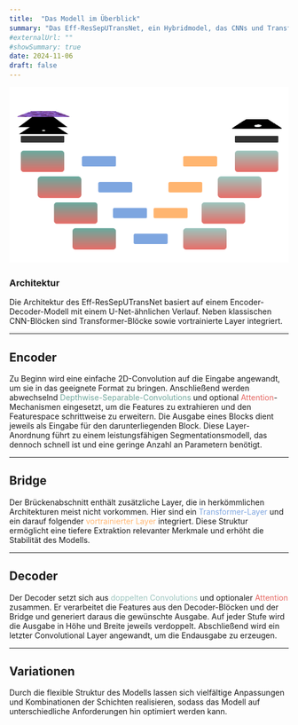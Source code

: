 ```yaml
---
title:  "Das Modell im Überblick"
summary: "Das Eff-ResSepUTransNet, ein Hybridmodel, das CNNs und Transformer in medizinisches Segmentationsmodell verschmilzt."
#externalUrl: ""
#showSummary: true
date: 2024-11-06
draft: false
---
```


![Das Eff-ResSepUTransNet](images/Eff-ResSepNet.drawio.png)  

### Architektur

Die Architektur des Eff-ResSepUTransNet basiert auf einem Encoder-Decoder-Modell mit einem U-Net-ähnlichen Verlauf. Neben klassischen CNN-Blöcken sind Transformer-Blöcke sowie vortrainierte Layer integriert.

---

## Encoder

Zu Beginn wird eine einfache 2D-Convolution auf die Eingabe angewandt, um sie in das geeignete Format zu bringen. Anschließend werden abwechselnd <span style="color: #6fa79b;">Depthwise-Separable-Convolutions</span> und optional <span style="color: #e56661;">Attention</span>-Mechanismen eingesetzt, um die Features zu extrahieren und den Featurespace schrittweise zu erweitern. Die Ausgabe eines Blocks dient jeweils als Eingabe für den darunterliegenden Block. Diese Layer-Anordnung führt zu einem leistungsfähigen Segmentationsmodell, das dennoch schnell ist und eine geringe Anzahl an Parametern benötigt.

---

## Bridge

Der Brückenabschnitt enthält zusätzliche Layer, die in herkömmlichen Architekturen meist nicht vorkommen. Hier sind ein <span style="color: #7ea6e0;">Transformer-Layer</span> und ein darauf folgender <span style="color: #ffb570;">vortrainierter Layer</span> integriert. Diese Struktur ermöglicht eine tiefere Extraktion relevanter Merkmale und erhöht die Stabilität des Modells.

---

## Decoder

Der Decoder setzt sich aus <span style="color: #9cc5be;">doppelten Convolutions</span> und optionaler <span style="color: #e56661;">Attention</span> zusammen. Er verarbeitet die Features aus den Decoder-Blöcken und der Bridge und generiert daraus die gewünschte Ausgabe. Auf jeder Stufe wird die Ausgabe in Höhe und Breite jeweils verdoppelt. Abschließend wird ein letzter Convolutional Layer angewandt, um die Endausgabe zu erzeugen.

---

## Variationen

Durch die flexible Struktur des Modells lassen sich vielfältige Anpassungen und Kombinationen der Schichten realisieren, sodass das Modell auf unterschiedliche Anforderungen hin optimiert werden kann.
